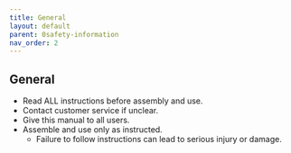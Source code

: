 ```yaml
---
title: General
layout: default
parent: 0safety-information
nav_order: 2
---
```

## General
* Read ALL instructions before assembly and use. 
* Contact customer service if unclear.
* Give this manual to all users.
* Assemble and use only as instructed.
    * Failure to follow instructions can lead to serious injury or damage.